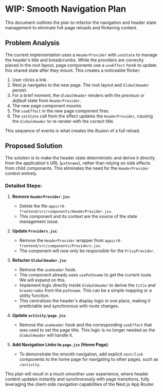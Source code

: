 # WIP: Smooth Navigation Plan

This document outlines the plan to refactor the navigation and header state management to eliminate full-page reloads and flickering content.

## Problem Analysis

The current implementation uses a `HeaderProvider` with `useState` to manage the header's title and breadcrumbs. While the providers are correctly placed in the root layout, page components use a `useEffect` hook to update this shared state after they mount. This creates a noticeable flicker:

1.  User clicks a link.
2.  Next.js navigates to the new page. The root layout and `GlobalHeader` persist.
3.  For a brief moment, the `GlobalHeader` renders with the *previous* or *default* state from `HeaderProvider`.
4.  The new page component mounts.
5.  The `useEffect` in the new page component fires.
6.  The `setState` call from the effect updates the `HeaderProvider`, causing the `GlobalHeader` to re-render with the correct title.

This sequence of events is what creates the illusion of a full reload.

## Proposed Solution

The solution is to make the header state deterministic and derive it directly from the application's URL (`pathname`), rather than relying on side effects from child components. This eliminates the need for the `HeaderProvider` context entirely.

### Detailed Steps:

1.  **Remove `HeaderProvider.jsx`**:
    *   Delete the file `apps/r8-frontend/src/components/HeaderProvider.jsx`.
    *   This component and its context are the source of the state management issue.

2.  **Update `Providers.jsx`**:
    *   Remove the `HeaderProvider` wrapper from `apps/r8-frontend/src/components/Providers.jsx`.
    *   The component will now only be responsible for the `PrivyProvider`.

3.  **Refactor `GlobalHeader.jsx`**:
    *   Remove the `useHeader` hook.
    *   The component already uses `usePathname` to get the current route. We will expand on this.
    *   Implement logic directly inside `GlobalHeader` to derive the `title` and `breadcrumbs` from the `pathname`. This can be a simple mapping or a utility function.
    *   This centralizes the header's display logic in one place, making it predictable and synchronous with route changes.

4.  **Update `activity/page.jsx`**:
    *   Remove the `useHeader` hook and the corresponding `useEffect` that was used to set the page title. This logic is no longer needed as the `GlobalHeader` will handle it.

5.  **Add Navigation Links to `page.jsx` (Home Page)**:
    *   To demonstrate the smooth navigation, add explicit `next/link` components to the home page for navigating to other pages, such as `/activity`.

This plan will result in a much smoother user experience, where header content updates instantly and synchronously with page transitions, fully leveraging the client-side navigation capabilities of the Next.js App Router.
